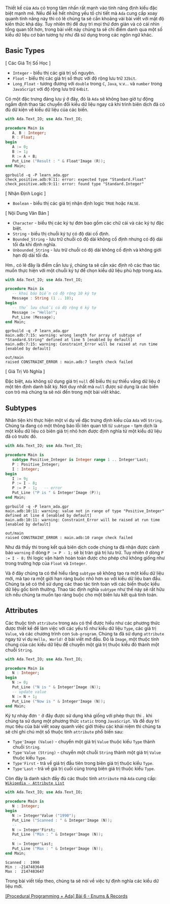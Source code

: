 Thiết kế của `Ada` có trọng tâm nhấn rất mạnh vào tính năng định kiểu đặc biệt mạnh mẽ. Nếu để kể hết những yếu tố chi tiết mà `Ada` cung cấp xoay quanh tính năng này thì có lẽ chúng ta sẽ cần khoảng vài bài viết với mật độ kiến thức khá dày. Tuy nhiên thì để duy trì mọi thứ đơn giản và có cái nhìn tổng quan tốt hơn, trong bài viết này chúng ta sẽ chỉ điểm danh qua một số kiểu dữ liệu cơ bản tương tự như đã sử dụng trong các ngôn ngữ khác.

## Basic Types

[ Các Giá Trị Số Học ]

- `Integer` - biểu thị các giá trị số nguyên.
- `Float` - biểu thị các giá trị số thực với độ rộng lưu trữ `32bit`.
- `Long_Float` - tương đương với `double` trong `C`, `Java`, v.v... và `number` trong `JavaScript` với độ rộng lưu trữ `64bit`.

Có một đặc trưng đáng lưu ý ở đây, đó là `Ada` sẽ không bao giờ tự động ngầm định thao tác chuyển đổi kiểu dữ liệu ngay cả khi trình biên dịch đã có đủ dữ kiện về kiểu dữ liệu của các biến.

```main.adb
with Ada.Text_IO; use Ada.Text_IO;

procedure Main is
   A, B : Integer;
   R : Float;
begin
   A := 0;
   B := 1;
   R := A + B;
   Put_Line ("Result : " & Float'Image (R));
end Main;
```

```Console.io
gprbuild -q -P learn_ada.gpr
check_positive.adb:9:11: error: expected type "Standard.Float"
check_positive.adb:9:11: error: found type "Standard.Integer"
```

[ Nhận Định Logic ]

- `Boolean` - biểu thị các giá trị nhận định logic `TRUE` hoặc `FALSE`.

[ Nội Dung Văn Bản ]

- `Character` - biểu thị các ký tự đơn bao gồm các chữ cái và các ký tự đặc biệt.
- `String` - biểu thị chuỗi ký tự có độ dài cố định.
- `Bounded_String` - lưu trữ chuỗi có độ dài không cố định nhưng có độ dài tối đa khi định nghĩa.
- `Unbounded_String` - lưu trữ chuỗi có độ dài không cố định và không giới hạn độ dài tối đa.

Hm.. có lẽ đây là điểm cần lưu ý, chúng ta sẽ cần xác định rõ các thao tác muốn thực hiện với một chuỗi ký tự để chọn kiểu dữ liệu phù hợp trong `Ada`.

```src/main.adb
with Ada.Text_IO; use Ada.Text_IO;

procedure Main is
   -- khai báo biến có độ rộng 10 ký tự
   Message : String (1 .. 10);
begin
   -- thử lưu chuỗi có độ rộng 6 ký tự
   Message := "Hello!";
   Put_Line (Message);
end Main;
```

```Console.io
gprbuild -q -P learn_ada.gpr
main.adb:7:15: warning: wrong length for array of subtype of "Standard.String" defined at line 5 [enabled by default]
main.adb:7:15: warning: Constraint_Error will be raised at run time [enabled by default]

out/main
raised CONSTRAINT_ERROR : main.adb:7 length check failed
```

[ Giá Trị Vô Nghĩa ]

Đặc biệt, `Ada` không sử dụng giá trị `null` để biểu thị sự thiếu vắng dữ liệu ở một tên định danh bất kỳ. Nơi duy nhất mà `null` được sử dụng là các biến con trỏ mà chúng ta sẽ nói đến trong một bài viết khác.

## Subtypes

Nhân tiện khi thực hiện một ví dụ về đặc trưng định kiểu của `Ada` với `String`. Chúng ta đang có một thông báo lỗi liên quan tới từ `subtype` - tạm dịch là một kiểu dữ liệu có biên giá trị nhỏ hơn được định nghĩa từ một kiểu dữ liệu đã có trước đó.

```src/main.adb
with Ada.Text_IO; use Ada.Text_IO;

procedure Main is
   subtype Positive_Integer is Integer range 1 .. Integer'Last;
   P : Positive_Integer;
   I : Integer;
begin
   I := 9;
   P := I - 8;
   P := P - 1;   -- error
   Put_Line ("P is " & Integer'Image (P));
end Main;
```

```Console.io
gprbuild -q -P learn_ada.gpr
main.adb:10:11: warning: value not in range of type "Positive_Integer" defined at line 4 [enabled by default]
main.adb:10:11: warning: Constraint_Error will be raised at run time [enabled by default]

out/main
raised CONSTRAINT_ERROR : main.adb:10 range check failed
```

Như đã thấy thì trong kết quả biên dịch code chúng ta đã nhận được cảnh báo `warning` ở dòng `P := P - 1;` sẽ bị tràn giá trị lưu trữ. Tuy nhiên ở dòng `P := I - 8;` thì logic vận hành hoàn toàn được cho phép chứ không giống như trong trường hợp của `Float` và `Integer`.

Và ở đây chúng ta có thể hiểu rằng `subtype` sẽ không tạo ra một kiểu dữ liệu mới, mà tạo ra một giới hạn ràng buộc nhỏ hơn so với kiểu dữ liệu ban đầu. Chúng ta sẽ có thể sử dụng các thao tác tính toán với các biến thuộc kiểu dữ liệu gốc bình thường. Thao tác định nghĩa `subtype` như thế này sẽ rất hữu ích nếu chúng ta muốn tạo ràng buộc cho một biến lưu kết quả tính toán.

## Attributes

Các thuộc tính `attribute` trong `Ada` có thể được hiểu như các phương thức được thiết kế để làm việc với các yếu tố như kiểu dữ liệu `Type`, các giá trị `Value`, và các chương trình con `Sub-program`. Chúng ta đã sử dụng `attribute` ngay từ ví dụ `Hello, World!` ở bài viết mở đầu. Đó là `Image`, một thuộc tính chung của các kiểu dữ liệu để chuyển một giá trị thuộc kiểu đó thành một chuỗi `String`.

```main.adb
with Ada.Text_IO; use Ada.Text_IO;

procedure Main is
   N : Integer;
begin
   N := 0;
   Put_Line ("N is " & Integer'Image (N));
   -- update value
   N := N + 1;
   Put_Line ("Now is " & Integer'Image (N));
end Main;
```

Ký tự nháy đơn `'` ở đây được sử dụng khá giống với phép thực thi `.` khi chúng ta sử dụng một phương thức `static` trong `JavaScript`. Và để duy trì mục tiêu của bài viết xoay quanh việc giới thiệu các khái niệm thì chúng ta sẽ chỉ ghi chú một số thuộc tính `attribute` phổ biến sau:

- `Type'Image (Value)` - chuyển một giá trị `Value` thuộc kiểu `Type` thành chuỗi `String`.
- `Type'Value (String)` - chuyển một chuỗi `String` thành một giá trị `Value` thuộc kiểu `Type`.
- `Type'First` - trả về giá trị đầu tiên trong biên giá trị thuộc kiểu `Type`.
- `Type'Last` - trả về giá trị cuối cùng trong biên giá trị thuộc kiểu `Type`.

Còn đây là danh sách đầy đủ các thuộc tính `attribute` mà `Ada` cung cấp: [`Wikipedia - Attribute List`](https://en.wikibooks.org/wiki/Ada_Programming/Attributes)

```src/main.adb
with Ada.Text_IO; use Ada.Text_IO;

procedure Main is
   N : Integer;
begin
   N := Integer'Value ("1990");
   Put_Line ("Scanned : " & Integer'Image (N));
   --
   N := Integer'First;
   Put_Line ("Min : " & Integer'Image (N));
   --
   N := Integer'Last;
   Put_Line ("Max : " & Integer'Image (N));
end Main;
```

```Console.io
Scanned :  1990
Min : -2147483648
Max :  2147483647
```

Trong bài viết tiếp theo, chúng ta sẽ nói về việc tự định nghĩa các kiểu dữ liệu mới.

[[Procedural Programming + Ada] Bài 6 - Enums & Records](https://viblo.asia/p/GAWVpoKDL05)